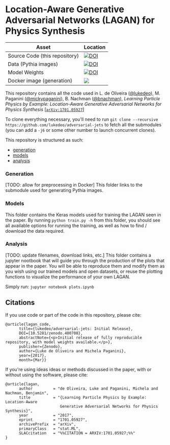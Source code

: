 # Location-Aware Generative Adversarial Networks (LAGAN) for Physics Synthesis

| Asset  | Location |
| ------------- | ------------- |
| Source Code (this repository) | [![DOI](https://zenodo.org/badge/74294060.svg)](https://zenodo.org/badge/latestdoi/74294060) |
| Data (Pythia images) | [![DOI](https://zenodo.org/badge/DOI/10.17632/4r4v785rgx.1.svg)](https://doi.org/10.17632/4r4v785rgx.1) |
| Model Weights  | [![DOI](https://zenodo.org/badge/DOI/10.5281/zenodo.400706.svg)](https://doi.org/10.5281/zenodo.400706) |
| Docker image (generation) | [![](https://images.microbadger.com/badges/version/lukedeo/ji.svg)](https://hub.docker.com/r/lukedeo/ji/) |

This repository contains all the code used in L. de Oliveira ([@lukedeo](https://github.com/lukedeo)), M. Paganini ([@mickypaganini](https://github.com/mickypaganini)), B. Nachman ([@bnachman](https://github.com/bnachman)), _Learning Particle Physics by Example: Location-Aware Generative Adversarial Networks for Physics Synthesis_ [[`arXiv:1701.05927`](https://arxiv.org/abs/1701.05927)]

To clone everything necessary, you'll need to run `git clone --recursive https://github.com/lukedeo/adversarial-jets` to fetch all the submodules (you can add a `-j6` or some other number to launch concurrent clones).

This repository is structured as such:
* [generation](#generation) 
* [models](#models)
* [analysis](#analysis)

### Generation
[TODO: allow for preprocessing in Docker]
This folder links to the submodule used for generating Pythia images. 

### Models
This folder contains the Keras models used for training the LAGAN seen in the paper. By running `python train.py -h` from this folder, you should see all available options for running the training, as well as how to find / download the data required.

### Analysis
[TODO: update filenames, download links, etc.]
This folder contains a jupyter nootbook that will guide you through the production of the plots that appear in the paper. You will be able to reproduce them and modify them as you wish using our trained models and open datasets, or reuse the plotting functions to visualize the performance of your own LAGAN.

Simply run: ``jupyter notebook plots.ipynb``

## Citations
If you use code or part of the code in this repository, please cite:
```
@article{lagan_code,
      title={lukedeo/adversarial-jets: Initial Release},
      DOI={10.5281/zenodo.400708},
      abstractNote={<p>Initial release of fully reproducible repository, with model weights available.</p>},
      publisher={Zenodo},
      author={Luke de Oliveira and Michela Paganini},
      year={2017},
      month={Mar}}
```
If you're using ideas ideas or methods discussed in the paper, with or without using the software, please cite:
```
@article{lagan,
      author         = "de Oliveira, Luke and Paganini, Michela and Nachman, Benjamin",
      title          = "{Learning Particle Physics by Example: Location-Aware
                        Generative Adversarial Networks for Physics Synthesis}",
      year           = "2017",
      eprint         = "1701.05927",
      archivePrefix  = "arXiv",
      primaryClass   = "stat.ML",
      SLACcitation   = "%%CITATION = ARXIV:1701.05927;%%"
}
```
